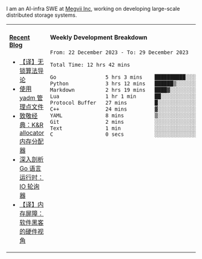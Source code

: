 I am an AI-infra SWE at [Megvii Inc](https://en.megvii.com/), working on developing large-scale distributed storage systems.

<table width="960px">
<tr>
<td valign="top" width="50%">

#### <a href="https://www.kongjun18.me" target="_blank">Recent Blog</a>

<!-- BLOG-POST-LIST:START -->
- [【译】无锁算法导论](https://kongjun18.github.io/posts/2023/07/14/)
- [使用 yadm 管理点文件](https://kongjun18.github.io/posts/2023/04/07/)
- [致敬经典：K&amp;R allocator 内存分配器](https://kongjun18.github.io/posts/2022/12/12/)
- [深入剖析 Go 语言运行时：IO 轮询器](https://kongjun18.github.io/posts/2022/11/21/)
- [【译】内存屏障：软件黑客的硬件视角](https://kongjun18.github.io/posts/2022/11/03/)
<!-- BLOG-POST-LIST:END -->

</td>
<td valign="top" width="50%">

#### Weekly Development Breakdown

<!--START_SECTION:waka-->

```txt
From: 22 December 2023 - To: 29 December 2023

Total Time: 12 hrs 42 mins

Go                5 hrs 3 mins    ██████████░░░░░░░░░░░░░░░   39.86 %
Python            3 hrs 12 mins   ██████▒░░░░░░░░░░░░░░░░░░   25.29 %
Markdown          2 hrs 19 mins   ████▓░░░░░░░░░░░░░░░░░░░░   18.30 %
Lua               1 hr 1 min      ██░░░░░░░░░░░░░░░░░░░░░░░   08.04 %
Protocol Buffer   27 mins         █░░░░░░░░░░░░░░░░░░░░░░░░   03.56 %
C++               24 mins         ▓░░░░░░░░░░░░░░░░░░░░░░░░   03.25 %
YAML              8 mins          ▒░░░░░░░░░░░░░░░░░░░░░░░░   01.12 %
Git               2 mins          ░░░░░░░░░░░░░░░░░░░░░░░░░   00.31 %
Text              1 min           ░░░░░░░░░░░░░░░░░░░░░░░░░   00.19 %
C                 0 secs          ░░░░░░░░░░░░░░░░░░░░░░░░░   00.03 %
```

<!--END_SECTION:waka-->
</td>
</tr>

</table>
